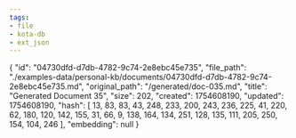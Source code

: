 ```yaml
---
tags:
- file
- kota-db
- ext_json
---
```

{
  "id": "04730dfd-d7db-4782-9c74-2e8ebc45e735",
  "file_path": "./examples-data/personal-kb/documents/04730dfd-d7db-4782-9c74-2e8ebc45e735.md",
  "original_path": "/generated/doc-035.md",
  "title": "Generated Document 35",
  "size": 202,
  "created": 1754608190,
  "updated": 1754608190,
  "hash": [
    13,
    83,
    83,
    43,
    248,
    233,
    200,
    243,
    236,
    225,
    41,
    220,
    62,
    180,
    120,
    142,
    155,
    31,
    66,
    9,
    138,
    164,
    134,
    251,
    128,
    135,
    111,
    205,
    250,
    154,
    104,
    246
  ],
  "embedding": null
}